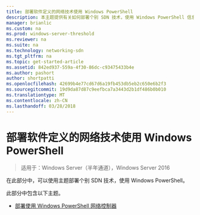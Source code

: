 ```yaml
---
title: 部署软件定义的网络技术使用 Windows PowerShell
description: 本主题提供有关如何部署个别 SDN 技术，使用 Windows PowerShell 信息的链接。
manager: brianlic
ms.custom: na
ms.prod: windows-server-threshold
ms.reviewer: na
ms.suite: na
ms.technology: networking-sdn
ms.tgt_pltfrm: na
ms.topic: get-started-article
ms.assetid: 842ed937-559a-4f30-86dc-c93475433b4e
ms.author: pashort
author: shortpatti
ms.openlocfilehash: 42699b4e77cd67d6a19fb453db5eb2c650e6b2f3
ms.sourcegitcommit: 19d9da87d87c9eefbca7a3443d2b1df486b0b010
ms.translationtype: MT
ms.contentlocale: zh-CN
ms.lasthandoff: 03/28/2018
---
```

# <a name="deploy-software-defined-network-technologies-using-windows-powershell"></a>部署软件定义的网络技术使用 Windows PowerShell

>适用于：Windows Server（半年通道），Windows Server 2016

在此部分中，可以使用主题部署个别 SDN 技术，使用 Windows PowerShell。  
  
此部分中包含以下主题。  
  
-   [部署使用 Windows PowerShell 网络控制器](Deploy-Network-Controller-using-Windows-PowerShell.md)  
  
 
  


